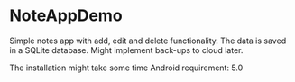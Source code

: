 # NoteAppDemo
Simple notes app with add, edit and delete functionality. The data is saved in a SQLite database. Might implement back-ups to cloud later.

The installation might take some time
Android requirement: 5.0

